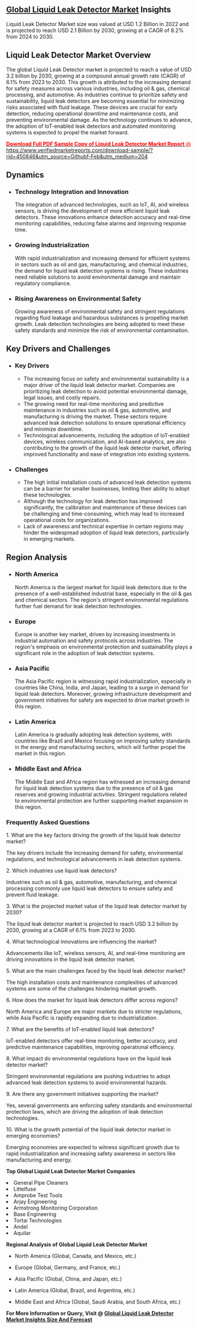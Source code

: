 <h2><a href="https://www.verifiedmarketreports.com/download-sample/?rid=450846&amp;utm_source=Githubf&amp;utm_medium=204" target="_blank">Global Liquid Leak Detector Market</a> Insights</h2><p>Liquid Leak Detector Market size was valued at USD 1.2 Billion in 2022 and is projected to reach USD 2.1 Billion by 2030, growing at a CAGR of 8.2% from 2024 to 2030.</p><p> <h2>Liquid Leak Detector Market Overview</h2> <p>The global Liquid Leak Detector market is projected to reach a value of USD 3.2 billion by 2030, growing at a compound annual growth rate (CAGR) of 6.1% from 2023 to 2030. This growth is attributed to the increasing demand for safety measures across various industries, including oil & gas, chemical processing, and automotive. As industries continue to prioritize safety and sustainability, liquid leak detectors are becoming essential for minimizing risks associated with fluid leakage. These devices are crucial for early detection, reducing operational downtime and maintenance costs, and preventing environmental damage. As the technology continues to advance, the adoption of IoT-enabled leak detectors and automated monitoring systems is expected to propel the market forward.</p> <p><a href="#"><p><span class=""><span style="color: #ff0000;"><strong>Download Full PDF Sample Copy of Liquid Leak Detector Market Report</strong> @ </span><a href="https://www.verifiedmarketreports.com/download-sample/?rid=450846&amp;utm_source=Githubf-Feb&amp;utm_medium=204" target="_blank">https://www.verifiedmarketreports.com/download-sample/?rid=450846&amp;utm_source=Githubf-Feb&amp;utm_medium=204</a></span></p></a></p> <h2>Dynamics</h2> <ul> <li><h3>Technology Integration and Innovation</h3> The integration of advanced technologies, such as IoT, AI, and wireless sensors, is driving the development of more efficient liquid leak detectors. These innovations enhance detection accuracy and real-time monitoring capabilities, reducing false alarms and improving response time.</li> <li><h3>Growing Industrialization</h3> With rapid industrialization and increasing demand for efficient systems in sectors such as oil and gas, manufacturing, and chemical industries, the demand for liquid leak detection systems is rising. These industries need reliable solutions to avoid environmental damage and maintain regulatory compliance.</li> <li><h3>Rising Awareness on Environmental Safety</h3> Growing awareness of environmental safety and stringent regulations regarding fluid leakage and hazardous substances is propelling market growth. Leak detection technologies are being adopted to meet these safety standards and minimize the risk of environmental contamination.</li> </ul> <h2>Key Drivers and Challenges</h2> <ul> <li><h3>Key Drivers</h3> <ul> <li>The increasing focus on safety and environmental sustainability is a major driver of the liquid leak detector market. Companies are prioritizing leak detection to avoid potential environmental damage, legal issues, and costly repairs.</li> <li>The growing need for real-time monitoring and predictive maintenance in industries such as oil & gas, automotive, and manufacturing is driving the market. These sectors require advanced leak detection solutions to ensure operational efficiency and minimize downtime.</li> <li>Technological advancements, including the adoption of IoT-enabled devices, wireless communication, and AI-based analytics, are also contributing to the growth of the liquid leak detector market, offering improved functionality and ease of integration into existing systems.</li> </ul> </li> <li><h3>Challenges</h3> <ul> <li>The high initial installation costs of advanced leak detection systems can be a barrier for smaller businesses, limiting their ability to adopt these technologies.</li> <li>Although the technology for leak detection has improved significantly, the calibration and maintenance of these devices can be challenging and time-consuming, which may lead to increased operational costs for organizations.</li> <li>Lack of awareness and technical expertise in certain regions may hinder the widespread adoption of liquid leak detectors, particularly in emerging markets.</li> </ul> </li> </ul> <h2>Region Analysis</h2> <ul> <li><h3>North America</h3> North America is the largest market for liquid leak detectors due to the presence of a well-established industrial base, especially in the oil & gas and chemical sectors. The region's stringent environmental regulations further fuel demand for leak detection technologies.</li> <li><h3>Europe</h3> Europe is another key market, driven by increasing investments in industrial automation and safety protocols across industries. The region's emphasis on environmental protection and sustainability plays a significant role in the adoption of leak detection systems.</li> <li><h3>Asia Pacific</h3> The Asia Pacific region is witnessing rapid industrialization, especially in countries like China, India, and Japan, leading to a surge in demand for liquid leak detectors. Moreover, growing infrastructure development and government initiatives for safety are expected to drive market growth in this region.</li> <li><h3>Latin America</h3> Latin America is gradually adopting leak detection systems, with countries like Brazil and Mexico focusing on improving safety standards in the energy and manufacturing sectors, which will further propel the market in this region.</li> <li><h3>Middle East and Africa</h3> The Middle East and Africa region has witnessed an increasing demand for liquid leak detection systems due to the presence of oil & gas reserves and growing industrial activities. Stringent regulations related to environmental protection are further supporting market expansion in this region.</li> </ul> <h3>Frequently Asked Questions</h3> <p>1. What are the key factors driving the growth of the liquid leak detector market?</p> <p>The key drivers include the increasing demand for safety, environmental regulations, and technological advancements in leak detection systems.</p> <p>2. Which industries use liquid leak detectors?</p> <p>Industries such as oil & gas, automotive, manufacturing, and chemical processing commonly use liquid leak detectors to ensure safety and prevent fluid leakage.</p> <p>3. What is the projected market value of the liquid leak detector market by 2030?</p> <p>The liquid leak detector market is projected to reach USD 3.2 billion by 2030, growing at a CAGR of 6.1% from 2023 to 2030.</p> <p>4. What technological innovations are influencing the market?</p> <p>Advancements like IoT, wireless sensors, AI, and real-time monitoring are driving innovations in the liquid leak detector market.</p> <p>5. What are the main challenges faced by the liquid leak detector market?</p> <p>The high installation costs and maintenance complexities of advanced systems are some of the challenges hindering market growth.</p> <p>6. How does the market for liquid leak detectors differ across regions?</p> <p>North America and Europe are major markets due to stricter regulations, while Asia Pacific is rapidly expanding due to industrialization.</p> <p>7. What are the benefits of IoT-enabled liquid leak detectors?</p> <p>IoT-enabled detectors offer real-time monitoring, better accuracy, and predictive maintenance capabilities, improving operational efficiency.</p> <p>8. What impact do environmental regulations have on the liquid leak detector market?</p> <p>Stringent environmental regulations are pushing industries to adopt advanced leak detection systems to avoid environmental hazards.</p> <p>9. Are there any government initiatives supporting the market?</p> <p>Yes, several governments are enforcing safety standards and environmental protection laws, which are driving the adoption of leak detection technologies.</p> <p>10. What is the growth potential of the liquid leak detector market in emerging economies?</p> <p>Emerging economies are expected to witness significant growth due to rapid industrialization and increasing safety awareness in sectors like manufacturing and energy.</p> </p><p><strong>Top Global Liquid Leak Detector Market Companies</strong></p><div data-test-id=""><p><li>General Pipe Cleaners</li><li> Littelfuse</li><li> Amprobe Test Tools</li><li> Arjay Engineering</li><li> Armstrong Monitoring Corporation</li><li> Base Engineering</li><li> Tortai Technologies</li><li> Andel</li><li> Aquilar</li></p><div><strong>Regional Analysis of&nbsp;Global Liquid Leak Detector Market</strong></div><ul><li dir="ltr"><p dir="ltr">North America&nbsp;(Global, Canada, and Mexico, etc.)</p></li><li dir="ltr"><p dir="ltr">Europe (Global, Germany, and France, etc.)</p></li><li dir="ltr"><p dir="ltr">Asia Pacific&nbsp;(Global, China, and Japan, etc.)</p></li><li dir="ltr"><p dir="ltr">Latin America&nbsp;(Global, Brazil, and Argentina, etc.)</p></li><li dir="ltr">Middle East and Africa&nbsp;(Global, Saudi Arabia, and South Africa, etc.)</li></ul><p><strong>For More Information or Query, Visit @&nbsp;</strong><strong><a href="https://www.verifiedmarketreports.com/product/liquid-leak-detector-market/?utm_source=Githubf&amp;utm_medium=204" target="_blank">Global Liquid Leak Detector Market Insights Size And Forecast</a></strong></p></div>
